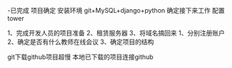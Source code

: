 -已完成
    项目确定
    安装环境 git+MySQL+django+python
    确定接下来工作
    配置tower

1、完成开发人员的项目准备
2、租赁服务器
3、将域名搞回来
1、分别注册账户
2、确定是否有什么教师在线会议
3、确定项目的结构

git下载github项目超慢
本地已下载的项目连接github